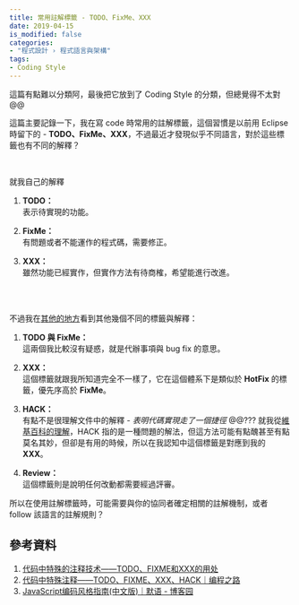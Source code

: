 ```yaml
---
title: 常用註解標籤 - TODO、FixMe、XXX
date: 2019-04-15
is_modified: false
categories:
- "程式設計 › 程式語言與架構"
tags:
- Coding Style
--- 
```


這篇有點難以分類阿，最後把它放到了 Coding Style 的分類，但總覺得不太對 @@
 
這篇主要記錄一下，我在寫 code 時常用的註解標籤，這個習慣是以前用 Eclipse 時留下的 - **TODO、FixMe、XXX**，不過最近才發現似乎不同語言，對於這些標籤也有不同的解釋？

<!--more-->
<br class="big">

就我自己的解釋
 1. **TODO：**  
 表示待實現的功能。

 2. **FixMe：**  
 有問題或者不能運作的程式碼，需要修正。
 
 3. **XXX：**  
 雖然功能已經實作，但實作方法有待商榷，希望能進行改進。

<br class="big"><br class="big">

不過我在[其他的地方](http://www.cnblogs.com/syfwhu/p/4814435.html)看到其他幾個不同的標籤與解釋：
1. **TODO 與 FixMe：**  
這兩個我比較沒有疑惑，就是代辦事項與 bug fix 的意思。

2. **XXX：**  
這個標籤就跟我所知道完全不一樣了，它在這個體系下是類似於 **HotFix** 的標籤，優先序高於 **FixMe**。 

3. **HACK：**  
有點不是很理解文件中的解釋 - *表明代碼實現走了一個捷徑* @@???
就我從[維基百科的理解](https://en.wikipedia.org/wiki/Kludge#In_computer_science)，HACK 指的是一種問題的解法，但這方法可能有點醜甚至有點莫名其妙，但卻是有用的時候，所以在我認知中這個標籤是對應到我的 **XXX**。

 4. **Review：**  
這個標籤則是說明任何改動都需要經過評審。

所以在使用註解標籤時，可能需要與你的協同者確定相關的註解機制，或者 follow 該語言的註解規則？ 



## 參考資料
1. [代码中特殊的注释技术——TODO、FIXME和XXX的用处](https://blog.csdn.net/mantis_1984/article/details/42550395)
2. [代码中特殊注释——TODO、FIXME、XXX、HACK｜编程之路](https://blog.csdn.net/diehuang3426/article/details/79725745)
3. [JavaScript编码风格指南(中文版)｜默语 - 博客园](https://www.cnblogs.com/syfwhu/p/4814435.html)
